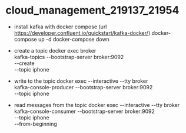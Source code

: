 # cloud_management_219137_21954

- install kafka with docker compose (url https://developer.confluent.io/quickstart/kafka-docker/)
docker-compose up -d
docker-compose down

- create a topic
docker exec broker \
kafka-topics --bootstrap-server broker:9092 \
             --create \
             --topic iphone

- write to the topic
docker exec --interactive --tty broker \
kafka-console-producer --bootstrap-server broker:9092 \
                       --topic iphone

- read messages from the topic
docker exec --interactive --tty broker \
kafka-console-consumer --bootstrap-server broker:9092 \
                       --topic iphone \
                       --from-beginning


